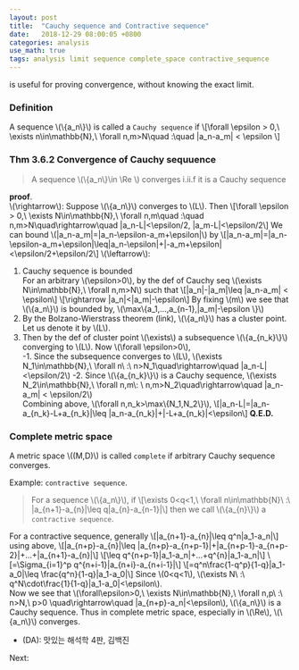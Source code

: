 ```yaml
---
layout: post
title:  "Cauchy sequence and Contractive sequence"
date:   2018-12-29 08:00:05 +0800
categories: analysis
use_math: true
tags: analysis limit sequence complete_space contractive_sequence
---
```


is useful for proving convergence, without knowing the exact limit.

### Definition
A sequence \\(\\{a\_n\\}\\) is called a `Cauchy sequence` if
\\[\forall \epsilon > 0,\\ \exists n\in\mathbb\{N\},\\ \forall n,m>N\quad :\quad \|a\_n-a\_m\| < \epsilon \\]

### Thm 3.6.2 Convergence of Cauchy sequuence
> A sequence \\(\\{a\_n\\}\in \Re \\) converges i.ii.f it is a Cauchy sequence

__proof__.  
\\(\rightarrow\\): Suppose \\(\\{a\_n\\}\\) converges to \\(L\\). Then
\\[\forall \epsilon > 0,\\ \exists N\in\mathbb\{N\},\\ \forall n,m\quad :\quad n,m>N\quad\rightarrow\quad \|a\_n-L\|<\epsilon/2, \|a\_m-L\|<\epsilon/2\\]
We can bound \\(\|a\_n-a\_m\|=\|a\_n-\epsilon-a\_m+\epsilon\|\\) by
\\[\|a\_n-a\_m\|=\|a\_n-\epsilon-a\_m+\epsilon\|\leq\|a\_n-\epsilon\|+\|-a\_m+\epsilon\|<\epsilon/2+\epsilon/2\\]
\\(\leftarrow\\): 
1. Cauchy sequence is bounded  
	For an arbitrary \\(\epsilon>0\\), by the def of Cauchy seq \\(\exists N\in\mathbb\{N\},\\ \forall n,m>N\\) such that 
	\\[\|a\_n\|-\|a\_m\|\leq \|a\_n-a\_m\| < \epsilon\\]
	\\[\rightarrow \|a\_n\|<\|a\_m\|-\epsilon\\]
	By fixing \\(m\\) we see that \\(\\{a\_n\\}\\) is bounded by, \\(\max\\{a\_1,...,a\_\{n-1\},\|a\_m\|-\epsilon \\}\\)
2. By the Bolzano-Wierstrass theorem (link), \\(\\{a\_n\\}\\) has a cluster point. Let us denote it by \\(L\\).
3. Then by the def of cluster point \\(\exists\\) a subsequence \\(\\{a\_\{n\_k\}\\}\\) converging to \\(L\\). Now \\(\forall \epsilon>0\\),  
	-1. Since the subsequence converges to \\(L\\), \\(\exists N\_1\in\mathbb\{N\},\\ \forall n\\ :\\ n>N\_1\quad\rightarrow\quad \|a\_n-L\|<\epsilon/2\\)
	-2. Since \\(\\{a\_\{n\_k\}\\}\\) is a Cauchy sequence, \\(\exists N\_2\in\mathbb\{N\},\\ \forall n,m\\: \\ n,m>N\_2\quad\rightarrow\quad \|a\_n-a\_m\| < \epsilon/2\\)  
	Combining above, \\(\forall n,n\_k>\max\\{N\_1,N\_2\\}\\), 
	\\[\|a\_n-L\|=\|a\_n-a\_\{n\_k\}-L+a\_\{n\_k\}\|\leq \|a\_n-a\_\{n\_k\}\|+\|-L+a\_\{n\_k\}\|<\epsilon\\]
	__Q.E.D.__
	
	
### Complete metric space
A metric space \\((M,D)\\) is called `complete` if arbitrary Cauchy sequence converges.

Example: `contractive sequence`.  
> For a sequence \\(\\{a\_n\\}\\), if 
\\[\exists 0<q<1,\\ \forall n\in\mathbb\{N\}\\ :\\ \|a\_\{n+1\}-a\_\{n\}\|\leq q\|a\_\{n\}-a\_\{n-1\}\|\\]
then we call \\(\\{a\_\{n\}\\}\\) a `contractive sequence`.

For a contractive sequence, generally
\\[\|a\_\{n+1\}-a\_\{n\}\|\leq q^n\|a\_1-a\_n\|\\]
using above,
\\[\|a\_\{n+p\}-a\_\{n\}\|\leq \|a\_\{n+p\}-a\_\{n+p-1\}\|+\|a\_\{n+p-1\}-a\_\{n+p-2\}\|+...+\|a\_\{n+1\}-a\_\{n\}\|\\]
\\[\leq q^\{n+p-1\}\|a\_1-a\_n\|+...+q^\{n\}\|a\_1-a\_n\|\\]
\\[=\Sigma\_\{i=1\}^p q^\{n+i-1\}\|a\_\{n+i\}-a\_\{n+i-1\}\|\\]
\\[=q^n\frac\{1-q^p\}\{1-q\}\|a\_1-a\_0\|\leq \frac\{q^n\}\{1-q\}\|a\_1-a\_0\|\\]
Since \\(0<q<1\\), \\(\exists N\\ :\\ q^N\cdot\frac\{1\}\{1-q\}\|a\_1-a\_0\|<\epsilon\\).  
Now we see that \\(\forall\epsilon>0,\\ \exists N\in\mathbb\{N\},\\ \forall n,p\\ :\\ n>N,\\ p>0 \quad\rightarrow\quad \|a\_\{n+p\}-a\_n\|<\epsilon\\), \\(\\{a\_n\\}\\) is a Cauchy sequence. Thus in complete metric space, especially in \\(\Re\\), \\(\\{a\_n\\}\\) converges.
<br/>
* (DA): 맛있는 해석학 4판, 김백진

Next:  

